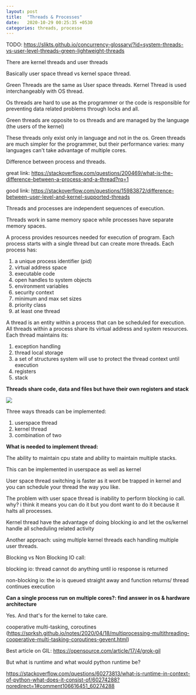 ```yaml
---
layout: post
title:  "Threads & Processes"
date:   2020-10-29 00:25:35 +0530
categories: threads, processe
---
```

TODO: <https://slikts.github.io/concurrency-glossary/?id=system-threads-vs-user-level-threads-green-lightweight-threads>

There are kernel threads and user threads

Basically user space thread vs kernel space thread.

Green Threads are the same as User space threads. Kernel Thread is used interchangeably with OS thread.

Os threads are hard to use as the programmer or the code is responsible for preventing data related problems through locks and all.

Green threads are opposite to os threads and are managed by the language (the users of the kernel)

These threads only exist only in language and not in the os. Green threads are much simpler for the programmer, but their performance varies: many languages can't take advantage of multiple cores.

Difference between process and threads.

great link: <https://stackoverflow.com/questions/200469/what-is-the-difference-between-a-process-and-a-thread?rq=1>

good link: <https://stackoverflow.com/questions/15983872/difference-between-user-level-and-kernel-supported-threads>

Threads and processes are independent sequences of execution.

Threads work in same memory space while processes have separate memory spaces.

A process provides resources needed for execution of program. Each process starts with a single thread but can create more threads. Each process has:

1.  a unique process identifier (pid)
2.  virtual address space
3.  executable code
4.  open handles to system objects
5.  environment variables
6.  security context
7.  minimum and max set sizes
8.  priority class
9.  at least one thread

A thread is an entity within a process that can be scheduled for execution. All threads within a process share its virtual address and system resources. Each thread maintains its:

1.  exception handling
2.  thread local storage
3.  a set of structures system will use to protect the thread context until execution
4.  registers
5.  stack

**Threads share code, data and files but have their own registers and stack**

![](https://www.evernote.com/shard/s737/res/c99b8d7f-e86e-44c4-8b94-b26ed6a0ba78)

Three ways threads can be implemented:

1.  userspace thread
2.  kernel thread
3.  combination of two

**What is needed to implement thread:**

The ability to maintain cpu state and ability to maintain multiple stacks.

This can be implemented in userspace as well as kernel

User space thread switching is faster as it wont be trapped in kernel and you can schedule your thread the way you like.

The problem with user space thread is inability to perform blocking io call. why? i think it means you can do it but you dont want to do it because it halts all processes.

Kernel thread have the advantage of doing blocking io and let the os/kernel handle all scheduling related activity

Another approach: using multiple kernel threads each handling multiple user threads.

Blocking vs Non Blocking IO call:

blocking io: thread cannot do anything until io response is returned

non-blocking io: the io is queued straight away and function returns/ thread continues execution

**Can a single process run on multiple cores?: find answer in os & hardware architecture**

Yes. And that's for the kernel to take care.

cooperative multi-tasking, coroutines (<https://sprksh.github.io/notes/2020/04/18/multiprocessing-multithreading-cooperative-multi-tasking-coroutines-gevent.html>)

Best article on GIL: <https://opensource.com/article/17/4/grok-gil>

But what is runtime and what would python runtime be?

<https://stackoverflow.com/questions/60273813/what-is-runtime-in-context-of-python-what-does-it-consist-of/60274288?noredirect=1#comment106616451_60274288>
